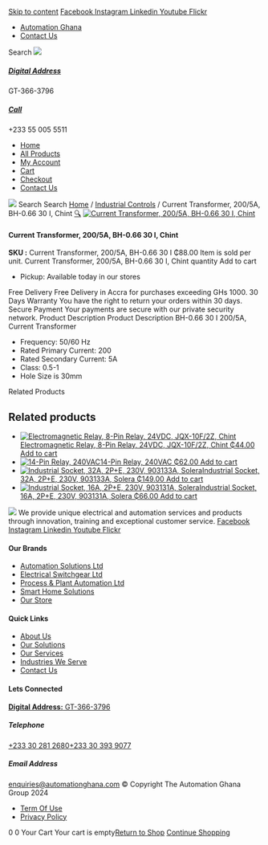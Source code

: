 [Skip to content](https://store.automationghana.com/product/current-transformer-bh-0-66-30-i-200-5-class-0-5-1-chint/#content)
[ Facebook ](https://www.facebook.com/automationgh/) [ Instagram ](https://www.instagram.com/automationgh/) [ Linkedin ](https://www.linkedin.com/company/the-automation-ghana-limited/) [ Youtube ](https://www.youtube.com/channel/UCurrRDUSm5oIW39VXjn1u0w) [ Flickr ](https://www.flickr.com/photos/181794037@N07/)
  * [ Automation Ghana ](https://automationghana.com)
  * [ Contact Us ](https://store.automationghana.com/contact/)


Search
[ ![](https://store.automationghana.com/wp-content/uploads/2024/04/Website-TAGG-Logo-BLUE.png) ](https://store.automationghana.com/)
[ ](https://maps.app.goo.gl/m4xeaagWCNbLk4jM6)
#####  [ Digital Address ](https://maps.app.goo.gl/m4xeaagWCNbLk4jM6)
GT-366-3796 
[ ](tel:+233550055511)
#####  [ Call ](tel:+233550055511)
+233 55 005 5511 
  * [Home](https://store.automationghana.com/)
  * [All Products](https://store.automationghana.com/shop/)
  * [My Account](https://store.automationghana.com/my-account/)
  * [Cart](https://store.automationghana.com/cart/)
  * [Checkout](https://store.automationghana.com/checkout/)
  * [Contact Us](https://store.automationghana.com/contact/)


[![](https://store.automationghana.com/wp-content/uploads/2024/04/AutomationGhana_logo_white.png)](https://store.automationghana.com)
Search
Search
[Home](https://store.automationghana.com) / [Industrial Controls](https://store.automationghana.com/product-category/industrial-controls/) / Current Transformer, 200/5A, BH-0.66 30 I, Chint
[🔍](https://store.automationghana.com/product/current-transformer-bh-0-66-30-i-200-5-class-0-5-1-chint/)
[![Current Transformer, 200/5A, BH-0.66 30 I, Chint](https://store.automationghana.com/wp-content/uploads/2020/04/BH-0.66-120-I-1500-5A-Class-0.5-1-Chint-Copy-Copy.jpg)](https://store.automationghana.com/wp-content/uploads/2020/04/BH-0.66-120-I-1500-5A-Class-0.5-1-Chint-Copy-Copy.jpg)
####  Current Transformer, 200/5A, BH-0.66 30 I, Chint 
**SKU :** Current Transformer, 200/5A, BH-0.66 30 I 
₵88.00
Item is sold per unit.
Current Transformer, 200/5A, BH-0.66 30 I, Chint quantity
Add to cart
  * Pickup: Available today in our stores


Free Delivery 
Free Delivery in Accra for purchases exceeding GHs 1000. 
30 Days Warranty 
You have the right to return your orders within 30 days. 
Secure Payment 
Your payments are secure with our private security network. 
Product Description
Product Description
BH-0.66 30 I 200/5A, Current Transformer 
  * Frequency: 50/60 Hz
  * Rated Primary Current: 200
  * Rated Secondary Current: 5A
  * Class: 0.5-1
  * Hole Size is 30mm


Related Products 
## Related products
  * [![Electromagnetic Relay, 8-Pin Relay, 24VDC, JQX-10F/2Z, Chint](https://store.automationghana.com/wp-content/uploads/2020/04/11-Pin-Relay-JQX-10F_3Z-220VAC-Chint-2-300x300.jpg)Electromagnetic Relay, 8-Pin Relay, 24VDC, JQX-10F/2Z, Chint ₵44.00 ](https://store.automationghana.com/product/8-pin-relay-jqx-10f-2z-24vdc-chint/)
[Add to cart](https://store.automationghana.com/product/current-transformer-bh-0-66-30-i-200-5-class-0-5-1-chint/?add-to-cart=1604)
  * [![14-Pin Relay, 240VAC](https://store.automationghana.com/wp-content/uploads/2020/04/14-Pin-Relay-MY4IN-220_240AC-S-Omron.jpg)14-Pin Relay, 240VAC ₵62.00 ](https://store.automationghana.com/product/14-pin-relay-my4in-220-240ac-s-omron/)
[Add to cart](https://store.automationghana.com/product/current-transformer-bh-0-66-30-i-200-5-class-0-5-1-chint/?add-to-cart=1599)
  * [![Industrial Socket, 32A, 2P+E, 230V, 903133A, Solera](https://store.automationghana.com/wp-content/uploads/2020/02/SOLERA-10-300x300.jpg)Industrial Socket, 32A, 2P+E, 230V, 903133A, Solera ₵149.00 ](https://store.automationghana.com/product/socket-903133a-solera/)
[Add to cart](https://store.automationghana.com/product/current-transformer-bh-0-66-30-i-200-5-class-0-5-1-chint/?add-to-cart=1533)
  * [![Industrial Socket, 16A, 2P+E, 230V, 903131A, Solera](https://store.automationghana.com/wp-content/uploads/2020/04/903131A.png)Industrial Socket, 16A, 2P+E, 230V, 903131A, Solera ₵66.00 ](https://store.automationghana.com/product/industrial-socket-903131a-solera/)
[Add to cart](https://store.automationghana.com/product/current-transformer-bh-0-66-30-i-200-5-class-0-5-1-chint/?add-to-cart=1513)


![](https://store.automationghana.com/wp-content/uploads/2024/04/AutomationGhana_logo_white.png)
We provide unique electrical and automation services and products through innovation, training and exceptional customer service.
[ Facebook ](https://www.facebook.com/automationgh/) [ Instagram ](https://www.instagram.com/automationgh/) [ Linkedin ](https://www.linkedin.com/company/the-automation-ghana-limited/) [ Youtube ](https://www.youtube.com/channel/UCurrRDUSm5oIW39VXjn1u0w) [ Flickr ](https://www.flickr.com/photos/181794037@N07/)
#### Our Brands
  * [ Automation Solutions Ltd ](https://store.automationghana.com/product/current-transformer-bh-0-66-30-i-200-5-class-0-5-1-chint/)
  * [ Electrical Switchgear Ltd ](https://store.automationghana.com/product/current-transformer-bh-0-66-30-i-200-5-class-0-5-1-chint/)
  * [ Process & Plant Automation Ltd ](https://store.automationghana.com/product/current-transformer-bh-0-66-30-i-200-5-class-0-5-1-chint/)
  * [ Smart Home Solutions ](https://store.automationghana.com/product/current-transformer-bh-0-66-30-i-200-5-class-0-5-1-chint/)
  * [ Our Store ](https://store.automationghana.com/product/current-transformer-bh-0-66-30-i-200-5-class-0-5-1-chint/)


#### Quick Links
  * [ About Us ](https://store.automationghana.com/product/current-transformer-bh-0-66-30-i-200-5-class-0-5-1-chint/)
  * [ Our Solutions ](https://store.automationghana.com/product/current-transformer-bh-0-66-30-i-200-5-class-0-5-1-chint/)
  * [ Our Services ](https://store.automationghana.com/product/current-transformer-bh-0-66-30-i-200-5-class-0-5-1-chint/)
  * [ Industries We Serve ](https://store.automationghana.com/product/current-transformer-bh-0-66-30-i-200-5-class-0-5-1-chint/)
  * [ Contact Us ](https://store.automationghana.com/product/current-transformer-bh-0-66-30-i-200-5-class-0-5-1-chint/)


#### Lets Connected
[**Digital Address:** GT-366-3796](https://maps.app.goo.gl/m4xeaagWCNbLk4jM6)
#####  Telephone 
[ +233 30 281 2680](tel:+233302812680)[+233 30 393 9077](https://store.automationghana.com/product/current-transformer-bh-0-66-30-i-200-5-class-0-5-1-chint/+233303939077)
#####  Email Address 
enquiries@automationghana.com 
© Copyright The Automation Ghana Group 2024
  * [ Term Of Use ](https://store.automationghana.com/product/current-transformer-bh-0-66-30-i-200-5-class-0-5-1-chint/)
  * [ Privacy Policy ](https://store.automationghana.com/product/current-transformer-bh-0-66-30-i-200-5-class-0-5-1-chint/)


0
0
Your Cart
Your cart is empty[Return to Shop](https://store.automationghana.com/shop/)
[Continue Shopping](https://store.automationghana.com/product/current-transformer-bh-0-66-30-i-200-5-class-0-5-1-chint/)
